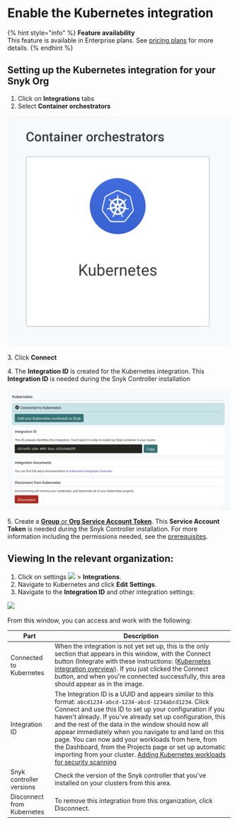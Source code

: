 # Enable the Kubernetes integration

{% hint style="info" %}
**Feature availability**\
This feature is available in Enterprise plans. See [pricing plans](https://snyk.io/plans/) for more details.
{% endhint %}

## Setting up the Kubernetes integration for your Snyk Org

1. Click on **Integrations** tabs
2. Select **Container orchestrators**

![](<../../../.gitbook/assets/image (243) (1) (1) (1) (1) (1) (1) (1) (1) (1) (1) (1) (1) (1).png>)

3\. Click **Connect**

4\. The **Integration ID** is created for the Kubernetes integration. This **Integration ID** is needed during the Snyk Controller installation

![](<../../../.gitbook/assets/image (111) (1) (1) (1) (1) (1) (1) (1) (1) (1) (1) (1) (2).png>)

5\. Create a [**Group** or **Org Service Account Token**](../../../enterprise-setup/service-accounts.md). This **Service Account Token** is needed during the Snyk Controller installation. For more information including the permissions needed, see the [prerequisites](../../kubernetes-integration/snyk-controller-installation/prerequisites-for-snyk-controller.md).

## Viewing In the relevant organization:

1. Click on settings ![](../../../.gitbook/assets/cog\_icon.png) > **Integrations**.
2. Navigate to Kubernetes and click **Edit** **Settings**.
3. Navigate to the **Integration ID** and other integration settings:

![](../../../.gitbook/assets/uuid-03a03790-d87e-6260-4ffc-dc474ce014fa-en.gif)

From this window, you can access and work with the following:

| Part                       | Description                                                                                                                                                                                                                                                                                                                                                                                                                                                                                                                                                                                                                                                                |
| -------------------------- | -------------------------------------------------------------------------------------------------------------------------------------------------------------------------------------------------------------------------------------------------------------------------------------------------------------------------------------------------------------------------------------------------------------------------------------------------------------------------------------------------------------------------------------------------------------------------------------------------------------------------------------------------------------------------- |
| Connected to Kubernetes    | When the integration is not yet set up, this is the only section that appears in this window, with the Connect button (Integrate with these instructions: ([Kubernetes integration overview](./)). If you just clicked the Connect button, and when you're connected successfully, this area should appear as in the image.                                                                                                                                                                                                                                                                                                                                                |
| Integration ID             | The Integration ID is a UUID and appears similar to this format: `abcd1234-abcd-1234-abcd-1234abcd1234`. Click Connect and use this ID to set up your configuration if you haven't already. If you've already set up configuration, this and the rest of the data in the window should now all appear immediately when you navigate to and land on this page. You can now add your workloads from here, from the Dashboard, from the Projects page or set up automatic importing from your cluster. [Adding Kubernetes workloads for security scanning](../../kubernetes-integration/kubernetes-integration-features/adding-kubernetes-workloads-for-security-scanning.md) |
| Snyk controller versions   | Check the version of the Snyk controller that you've installed on your clusters from this area.                                                                                                                                                                                                                                                                                                                                                                                                                                                                                                                                                                            |
| Disconnect from Kubernetes | To remove this integration from this organization, click Disconnect.                                                                                                                                                                                                                                                                                                                                                                                                                                                                                                                                                                                                       |
